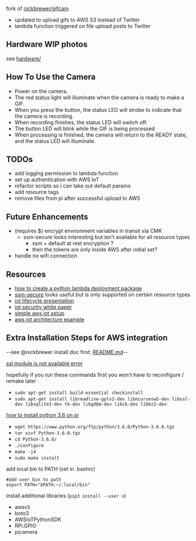 fork of [nickbrewer/gifcam](https://github.com/nickbrewer/gifcam)

* updated to upload gifs to AWS S3 instead of Twitter
* lambda function triggered on file upload posts to Twitter 

## Hardware WIP photos
see [hardware/](https://github.com/ntno/gifcam/tree/master/hardware)

## How To Use the Camera
- Power on the camera.
- The red status light will illuminate when the camera is ready to make a GIF.
- When you press the button, the status LED will strobe to indicate that the camera is recording.
- When recording finishes, the status LED will switch off.
- The button LED will blink while the GIF is being processed
- When processing is finished, the camera will return to the READY state, and the status LED will illuminate.


## TODOs
* add logging permission to lambda function
* set up authentication with AWS IoT
* refactor scripts so i can take out default params
* add resource tags 
* remove files from pi after successful upload to AWS

## Future Enhancements 
* (requires $) encrypt environment variables in transit via CMK
  * ssm-secure looks interesting but isn't available for all resource types
    * ssm + default at rest encryption ?
    * then the tokens are only inside AWS after initial set?
* handle no wifi connection

## Resources
* [how to create a python lambda deployment package](https://docs.aws.amazon.com/lambda/latest/dg/lambda-python-how-to-create-deployment-package.html)
* [ssm-secure](https://docs.aws.amazon.com/AWSCloudFormation/latest/UserGuide/dynamic-references.html) looks useful but is only supported on certain resource types
* [iot lifecycle presentation](https://www.slideshare.net/AmazonWebServices/the-lifecycle-of-an-aws-iot-thing)
* [iot security white paper](https://d1.awsstatic.com/whitepapers/architecture/AWS-IoT-Lens.pdf)
* [simple aws iot setup](https://teenenggr.in/2018/10/11/how-to-setup-aws-iot-with-raspberrypi/)
* [aws iot architecture example](https://www.youtube.com/watch?v=gKMaf5E-z7Q&feature=youtu.be&t=2312)

## Extra Installation Steps for AWS integration
--see @nickbrewer install doc first: [README.md](https://github.com/nickbrewer/gifcam)--


[ssl module is not available error](https://stackoverflow.com/questions/44290926/pip-cannot-confirm-ssl-certificate-ssl-module-is-not-available)

hopefully if you run these commands first you won't have to reconfigure / remake later
* `sudo apt-get install build-essential checkinstall`
* `sudo apt-get install libreadline-gplv2-dev libncursesw5-dev libssl-dev libsqlite3-dev tk-dev libgdbm-dev libc6-dev libbz2-dev`

[how to install python 3.6 on pi](https://raspberrypi.stackexchange.com/questions/59381/how-do-i-update-my-rpi3-to-python-3-6)
* `wget https://www.python.org/ftp/python/3.6.0/Python-3.6.0.tgz`
* `tar xzvf Python-3.6.0.tgz`
* `cd Python-3.6.0/`
* `./configure`
* `make -j4`
* `sudo make install`

add local bin to PATH (set in .bashrc)

    #add user bin to path
    export PATH="$PATH:~/.local/bin"


install additional libraries (`pip3 install --user x`)
* awscli
* boto3
* AWSIoTPythonSDK
* RPi.GPIO
* picamera


